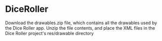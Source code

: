 # DiceRoller

Download the drawables.zip file, which contains all the drawables used by the Dice Roller app. Unzip the file contents, and place the XML files in the Dice Roller project's res/drawable directory

